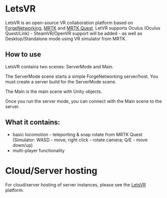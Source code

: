 # LetsVR

LetsVR is an open-source VR collaboration platform based on [ForgeNetworking](https://github.com/BeardedManStudios/ForgeNetworkingRemastered), [MRTK](https://github.com/Microsoft/HoloToolkit-Unity) and [MRTK Quest](https://github.com/provencher/MRTK-Quest).
LetVR supports Oculus (Oculus Quest/Link) - SteamVR/OpenVR support will be added - as well as Desktop/Standalone mode using VR simulator from MRTK.

## How to use
LetsVR contains two scenes: ServerMode and Main.

The ServerMode scene starts a simple ForgeNetworking server/host. You must create a server build for the ServerMode scene.

The Main is the main scene with Unity objects.

Once you run the server mode, you can connect with the Main scene to the server.

## What it contains:
- basic locomotion - teleporting & snap rotate from MRTK Quest (Simulator: WASD - move, right click - rotate camera; Q/E - move down/up)
- multi-player functionality

# Cloud/Server hosting
For cloud/server hosting of server instances, please see the [LetsVR](https://letsvr.ro) platform.

